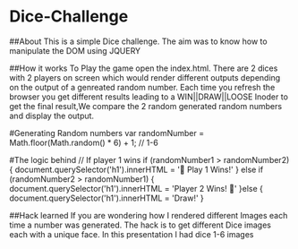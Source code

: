 # Dice-Challenge

##About
This is a simple Dice challenge.
The aim was to know how to manipulate the DOM using JQUERY

##How it works
To Play the game open the index.html.
There are 2 dices with 2 players on screen which would render different outputs depending on the output of a genreated random number.
Each time you refresh the browser you get different results leading to a WIN||DRAW||LOOSE
Inoder to get the final result,We compare the 2 random generated random numbers and display the output.

#Generating Random numbers
var randomNumber = Math.floor(Math.random() * 6) + 1; // 1-6


#The logic behind
// If player 1 wins
if (randomNumber1 > randomNumber2) {
  document.querySelector('h1').innerHTML = '🚩 Play 1 Wins!'
}
else if (randomNumber2 > randomNumber1) {
  document.querySelector('h1').innerHTML = 'Player 2 Wins! 🚩'
}else {
  document.querySelector('h1').innerHTML = 'Draw!'
}


##Hack learned
If you are wondering how I rendered different Images each time a number was generated.
The hack is to get different Dice images each with a unique face.
In this presentation I had dice 1-6 images

